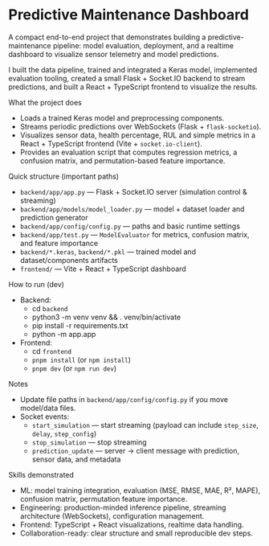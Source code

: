 # Predictive Maintenance Dashboard

A compact end-to-end project that demonstrates building a predictive-maintenance pipeline: model evaluation, deployment, and a realtime dashboard to visualize sensor telemetry and model predictions.

I built the data pipeline, trained and integrated a Keras model, implemented evaluation tooling, created a small Flask + Socket.IO backend to stream predictions, and built a React + TypeScript frontend to visualize the results.

What the project does
- Loads a trained Keras model and preprocessing components.
- Streams periodic predictions over WebSockets (Flask + `flask-socketio`).
- Visualizes sensor data, health percentage, RUL and simple metrics in a React + TypeScript frontend (Vite + `socket.io-client`).
- Provides an evaluation script that computes regression metrics, a confusion matrix, and permutation-based feature importance.

Quick structure (important paths)
- `backend/app/app.py` — Flask + Socket.IO server (simulation control & streaming)
- `backend/app/models/model_loader.py` — model + dataset loader and prediction generator
- `backend/app/config/config.py` — paths and basic runtime settings
- `backend/app/test.py` — `ModelEvaluator` for metrics, confusion matrix, and feature importance
- `backend/*.keras`, `backend/*.pkl` — trained model and dataset/components artifacts
- `frontend/` — Vite + React + TypeScript dashboard

How to run (dev)
- Backend:
  - cd `backend`
  - python3 -m venv venv && . venv/bin/activate
  - pip install -r requirements.txt
  - python -m app.app
- Frontend:
  - cd `frontend`
  - `pnpm install` (or `npm install`)
  - `pnpm dev` (or `npm run dev`)

Notes
- Update file paths in `backend/app/config/config.py` if you move model/data files.
- Socket events:
  - `start_simulation` — start streaming (payload can include `step_size`, `delay`, `step_config`)
  - `stop_simulation` — stop streaming
  - `prediction_update` — server -> client message with prediction, sensor data, and metadata

Skills demonstrated
- ML: model training integration, evaluation (MSE, RMSE, MAE, R², MAPE), confusion matrix, permutation feature importance.
- Engineering: production-minded inference pipeline, streaming architecture (WebSockets), configuration management.
- Frontend: TypeScript + React visualizations, realtime data handling.
- Collaboration-ready: clear structure and small reproducible dev steps.
